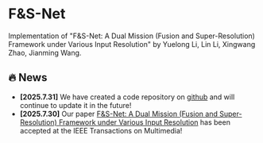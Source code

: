 # F&S-Net
Implementation of "F&S-Net: A Dual Mission (Fusion and Super-Resolution) Framework under Various Input Resolution" by Yuelong Li, Lin Li, Xingwang Zhao, Jianming Wang.

## :fire: News
* **[2025.7.31]** We have created a code repository on [github](https://github.com/nlilin/Net) and will continue to update it in the future!
* **[2025.7.30]** Our paper [F&S-Net: A Dual Mission (Fusion and Super-Resolution) Framework under Various Input Resolution]() has been accepted at the IEEE Transactions on Multimedia!
